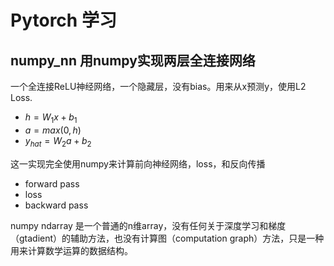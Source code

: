 # Pytorch 学习
## numpy_nn 用numpy实现两层全连接网络

一个全连接ReLU神经网络，一个隐藏层，没有bias。用来从x预测y，使用L2 Loss.

- $h = W_1x + b_1$
- $a = max(0, h)$
- $y_{hat} = W_2a + b_2$

这一实现完全使用numpy来计算前向神经网络，loss，和反向传播

- forward pass
- loss
- backward pass

numpy ndarray 是一个普通的n维array，没有任何关于深度学习和梯度（gtadient）的辅助方法，也没有计算图（computation graph）方法，只是一种用来计算数学运算的数据结构。


